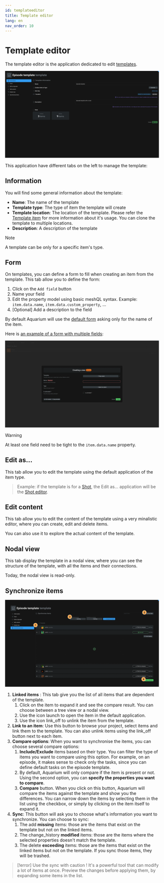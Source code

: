 ```yaml
---
id: templateeditor
title: Template editor
lang: en
nav_order: 10
---
```


# Template editor

The template editor is the application dedicated to edit [templates](../items/template.md).

![Template editor](../../_medias/screenshots/templateeditor.webp)

This application have different tabs on the left to manage the template:

## Information

You will find some general information about the template:

- **Name**: The name of the template
- **Template type**: The type of item the template will create
- **Template location**: The location of the template. Please refer the [Template item](../items/template.md#usage) for more information about it's usage. You can clone the template to multiple locations.
- **Description**: A description of the template

> [!note]
> A template can be only for a specific item's type.

## Form

On templates, you can define a form to fill when creating an item from the template. This tab allow you to define the form:

1. Click on the `Add field` button
2. Name your field
3. Edit the property model using basic meshQL syntax. Example: `item.data.name`, `item.data.custom_property`, ...
4. [Optional] Add a description to the field

By default Aquarium will use the [default form](./addmenu.md#form-creation) asking only for the name of the item.

Here is [an example of a form with multiple fields](../items/template.md):

![Template form](../../_medias/screenshots/template-form.webp)

> [!warning]
> At least one field need to be tight to the `item.data.name` property.

## Edit as...

This tab allow you to edit the template using the default application of the item type.

> Example: if the template is for a [Shot](../items/shot.md), the Edit as... application will be the [Shot editor](../applications/shoteditor.md).

## Edit content

This tab allow you to edit the content of the template using a very minalistic editor, where you can create, edit and delete items.

You can also use it to explore the actual content of the template.

## Nodal view

This tab display the template in a nodal view, where you can see the structure of the template, with all the items and their connections.

Today, the nodal view is read-only.

## Synchronize items

![Synchronize items](../../_medias/screenshots/templateeditor-sync.webp)

1. **Linked items** : This tab give you the list of all items that are dependent of the template.
   1. Click on the item to expand it and see the compare result. You can choose between a tree view or a nodal view.
   2. Use the icon <span class="aq-icon">launch</span> to open the item in the default application.
   3. Use the icon <span class="aq-icon">link_off</span> to unlink the item from the template.
2. **Link to an item**: Use this button to browse your project, select items and link them to the template. You can also unlink items using the <span class="aq-icon">link_off</span> button next to each item.
3. **Compare options**: When you want to synchronise the items, you can choose several compare options:
   1. **Include/Exclude** items based on their type. You can filter the type of items you want to compare using this option. For example, on an episode, it makes sense to check only the tasks, since you can define default tasks on the episode template.
   2. By default, Aquarium will only compare if the item is present or not. Using the second option, you can **specify the properties you want to compare**.
   3. **Compare** button. When you click on this button, Aquarium will compare the items against the template and show you the differences. You can narrow down the items by selecting them in the list using the checkbox, or simply by clicking on the item itself to expand it.
4. **Sync**: This button will ask you to choose what's information you want to synchronize. You can choose to sync:
   1. The <span class="aq-icon">add</span> **missing** items: those are the items that exist on the template but not on the linked items.
   2. The <span class="aq-icon outline">change_history</span> **modified** items: those are the items where the selected properties doesn't match the template.
   3. The <span class="aq-icon">delete</span> **exceeding** items: those are the items that exist on the linked items but not on the template. If you sync those items, they will be trashed.

> [!error]
> Use the sync with caution ! It's a powerful tool that can modify a lot of items at once. Preview the changes before applying them, by expanding some items in the list.